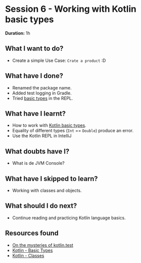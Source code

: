 # Session 6 - Working with Kotlin basic types

**Duration:** 1h

## What I want to do?

- Create a simple Use Case: `Crate a product` :D

## What have I done?

- Renamed the package name.
- Added test logging in Gradle.
- Tried [basic types](https://kotlinlang.org/docs/reference/basic-types.html) in the REPL.

## What have I learnt?

- How to work with [Kotlin basic types](https://kotlinlang.org/docs/reference/basic-types.html).
- Equality of different types (`Int` == `Double`) produce an error.
- Use the Kotlin REPL in IntelliJ

## What doubts have I?

- What is de JVM Console?

## What have I skipped to learn?

- Working with classes and objects.

## What should I do next?

- Continue reading and practicing Kotlin language basics.

## Resources found

- [On the mysteries of kotlin.test](https://levelup.gitconnected.com/on-the-mysteries-of-kotlin-test-444cf094e69f)
- [Kotlin - Basic Types](https://kotlinlang.org/docs/reference/basic-types.html)
- [Kotlin - Classes](https://kotlinlang.org/docs/tutorials/kotlin-for-py/classes.html)
